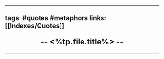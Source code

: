 ----
tags: #quotes #metaphors
links: [[Indexes/Quotes]]
----
<p align="center" style="font-size: 25; font-weight: bold;">-- <%tp.file.title%> --</p>

----

### 